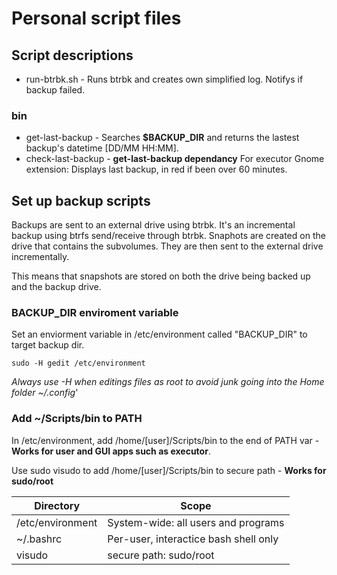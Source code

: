 # Personal script files

## Script descriptions

- run-btrbk.sh - Runs btrbk and creates own simplified log. Notifys if backup failed.

### bin

- get-last-backup - Searches **$BACKUP_DIR** and returns the lastest backup's datetime [DD/MM HH:MM].
- check-last-backup - **get-last-backup dependancy** For executor Gnome extension: Displays last backup, in red if been over 60 minutes. 

## Set up backup scripts

Backups are sent to an external drive using btrbk. It's an incremental backup using btrfs send/receive through btrbk.
Snaphots are created on the drive that contains the subvolumes. They are then sent to the external drive incrementally.

This means that snapshots are stored on both the drive being backed up and the backup drive.

### BACKUP_DIR enviroment variable

Set an enviorment variable in /etc/environment called "BACKUP_DIR" to target backup dir.

```sudo -H gedit /etc/environment```

_Always use -H when editings files as root to avoid junk going into the Home folder ~/.config_'

### Add ~/Scripts/bin to PATH

In /etc/environment, add /home/[user]/Scripts/bin to the end of PATH var - **Works for user and GUI apps such as executor**.

Use sudo visudo to add /home/[user]/Scripts/bin to secure path - **Works for sudo/root** 

| Directory | Scope |
| --------- | ----- |
| /etc/environment | System-wide: all users and programs |
| ~/.bashrc | Per-user, interactice bash shell only |
| visudo | secure path: sudo/root |
